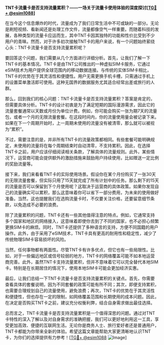**TNT卡流量卡是否支持流量累积？——一场关于流量卡使用体验的深度探讨[[TG💪+ @esim1088](https://t.me/s/esim1088)]**

在当今这个信息爆炸的时代，流量成为了我们日常生活中不可或缺的一部分。无论是刷短视频、看新闻还是处理工作文件，流量都像空气一样重要。而随着科技的发展，各种类型的流量卡应运而生，其中TNT卡因其独特的功能和性价比受到不少用户的青睐。然而，对于许多初次接触TNT卡的用户来说，有一个问题始终萦绕心头：TNT卡流量卡是否支持流量累积呢？

要回答这个问题，我们需要从几个方面进行详细分析。首先，让我们了解一下TNT卡的基本情况。TNT卡是由TNT公司推出的一种虚拟SIM卡服务，它通过eSIM技术为用户提供全球范围内的移动数据连接。与传统的实体SIM卡相比，TNT卡的优势在于其灵活性和便捷性。用户无需更换手机卡槽，只需通过手机上的设置菜单激活即可使用。这种无国界的数据服务尤其适合经常出差或旅行的人群。

那么，回到我们的核心问题：TNT卡流量卡是否支持流量累积？答案是肯定的，但需要具体分析。TNT卡的设计初衷是为了满足短期的国际漫游需求，因此它的流量套餐通常以天数或月份为单位计费。例如，你可能会购买一张为期7天的流量包，或者一个月的无限流量套餐。在这段时间内，你的流量使用量会被记录下来。如果在下一个周期开始时，上一周期未使用的流量没有被清零，那么就可以被视为“累积”。

不过，需要注意的是，并非所有TNT卡的流量政策都相同。有些套餐可能明确规定，未使用的流量将在每个周期结束时自动清零，不支持累积。因此，在选择TNT卡之前，用户应该仔细阅读相关条款，了解具体的流量规则。此外，某些情况下，运营商可能会提供额外的激励措施来鼓励用户持续使用，比如赠送一定比例的奖励流量等。

接下来，我们来看看TNT卡的实际使用场景。假设你在某个月份购买了一张30天的无限流量套餐，但实际只用了15天就完成了所有计划中的任务。那么剩下的15天的流量是否可以保留到下个月使用呢？这取决于运营商的具体政策。如果你发现自己的流量确实可以累积，那么这意味着你可以省下一部分费用，为未来的使用做好准备。当然，这也提醒我们在选购流量卡时，不仅要关注价格，还要留意细节条款，以免造成不必要的浪费。

除了流量累积的问题，TNT卡还有一些其他值得注意的特点。例如，它通常支持多个国家和地区的网络接入，这意味着即使你去到了不同的国家，也不必担心频繁更换SIM卡的麻烦。同时，TNT卡还提供了多种语言的支持，方便不同国籍的用户操作。此外，由于采用了eSIM技术，TNT卡具有更高的耐用性和稳定性，减少了传统物理SIM卡容易损坏的风险。

当然，任何事物都有两面性。尽管TNT卡有许多优点，但它也有一些局限性。比如，对于一些偏远地区或信号较弱的地方，TNT卡的网络覆盖可能不如本地运营商完善。此外，虽然TNT卡支持流量累积，但并不意味着它可以完全替代本地SIM卡。特别是在长期居住的情况下，使用本地SIM卡可能会更加经济实惠。

最后，让我们总结一下TNT卡流量卡是否支持流量累积的关键点。首先，你需要查看具体的套餐说明，因为不同套餐的政策可能有所不同；其次，即便支持累积，也需要合理规划自己的流量使用，避免浪费；再次，TNT卡的优势在于其灵活性和便捷性，但也存在一定的限制，如网络覆盖范围和长期使用的成本问题。因此，在决定是否购买TNT卡之前，建议充分权衡利弊，结合自身需求做出最佳选择。

总而言之，TNT卡流量卡是否支持流量累积是一个值得深思的问题。通过对TNT卡特性的深入了解以及对自身需求的准确把握，我们可以更好地利用这一工具，享受更加高效、便捷的互联网生活。无论你是商务人士、旅行爱好者还是普通用户，TNT卡都能为你带来全新的体验。希望这篇文章能帮助大家更清晰地认识TNT卡，为你们的选择提供有力参考！[[TG💪+ @esim1088](https://t.me/s/esim1088) ![Image](https://i.postimg.cc/4NQfJmqS/Snipaste-2025-05-13-00-14-12.png)]